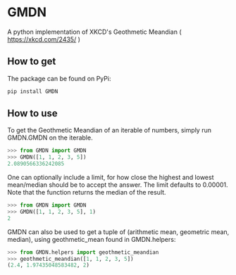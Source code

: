 # GMDN
A python implementation of XKCD's Geothmetic Meandian ( https://xkcd.com/2435/ )

## How to get
The package can be found on PyPi:
```sh
pip install GMDN
```

## How to use
To get the Geothmetic Meandian of an iterable of numbers, simply run GMDN.GMDN on the iterable.
```python
>>> from GMDN import GMDN
>>> GMDN([1, 1, 2, 3, 5])
2.0890566336242085

```

One can optionally include a limit, for how close the highest and lowest mean/median should be to accept the answer. The limit defaults to 0.00001. Note that the function returns the median of the result.
```python
>>> from GMDN import GMDN
>>> GMDN([1, 1, 2, 3, 5], 1)
2

```

GMDN can also be used to get a tuple of (arithmetic mean, geometric mean, median), using geothmetic_mean found in GMDN.helpers:
```python
>>> from GMDN.helpers import geothmetic_meandian
>>> geothmetic_meandian([1, 1, 2, 3, 5])
(2.4, 1.97435048583482, 2)

```
